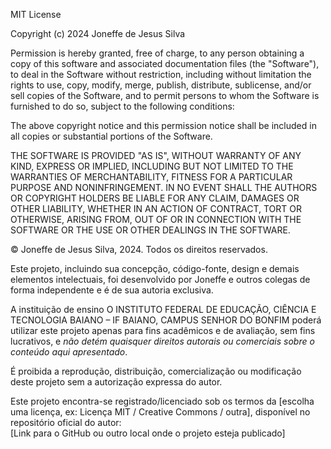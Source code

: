 MIT License

Copyright (c) 2024 Joneffe de Jesus Silva

Permission is hereby granted, free of charge, to any person obtaining a copy
of this software and associated documentation files (the "Software"), to deal
in the Software without restriction, including without limitation the rights
to use, copy, modify, merge, publish, distribute, sublicense, and/or sell
copies of the Software, and to permit persons to whom the Software is
furnished to do so, subject to the following conditions:

The above copyright notice and this permission notice shall be included in all
copies or substantial portions of the Software.

THE SOFTWARE IS PROVIDED "AS IS", WITHOUT WARRANTY OF ANY KIND, EXPRESS OR
IMPLIED, INCLUDING BUT NOT LIMITED TO THE WARRANTIES OF MERCHANTABILITY,
FITNESS FOR A PARTICULAR PURPOSE AND NONINFRINGEMENT. IN NO EVENT SHALL THE
AUTHORS OR COPYRIGHT HOLDERS BE LIABLE FOR ANY CLAIM, DAMAGES OR OTHER
LIABILITY, WHETHER IN AN ACTION OF CONTRACT, TORT OR OTHERWISE, ARISING FROM,
OUT OF OR IN CONNECTION WITH THE SOFTWARE OR THE USE OR OTHER DEALINGS IN THE
SOFTWARE.


© Joneffe de Jesus Silva, 2024. Todos os direitos reservados.

Este projeto, incluindo sua concepção, código-fonte, design e demais elementos intelectuais, foi desenvolvido por Joneffe e outros colegas de forma independente e é de sua autoria exclusiva.

A instituição de ensino O INSTITUTO FEDERAL DE EDUCAÇÃO, CIÊNCIA E TECNOLOGIA BAIANO – IF BAIANO, CAMPUS SENHOR DO BONFIM poderá utilizar este projeto apenas para fins acadêmicos e de avaliação, sem fins lucrativos, e *não detém quaisquer direitos autorais ou comerciais sobre o conteúdo aqui apresentado*.

É proibida a reprodução, distribuição, comercialização ou modificação deste projeto sem a autorização expressa do autor.

Este projeto encontra-se registrado/licenciado sob os termos da [escolha uma licença, ex: Licença MIT / Creative Commons / outra], disponível no repositório oficial do autor:  
[Link para o GitHub ou outro local onde o projeto esteja publicado]

